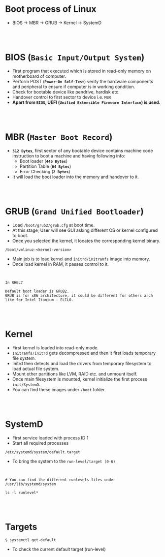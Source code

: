 # Boot process of Linux
- BIOS -> MBR -> GRUB -> Kernel -> SystemD

<br>
<br>

# BIOS (`Basic Input/Output System`)
- First program that executed which is stored in read-only memory on motherboard of computer.
- Perform POST (**`Power-On Self-Test`**) verify the hardware components and peripheral to ensure if computer is in working condition.
- Check for bootable device like pendrive, hardisk etc.
- Handover control to first sector to device i.e. `MBR`
- **Apart from `BIOS`, UEFI (`Unified Extensible Firmware Interface`) is used.**

<br>
<br>

# MBR (`Master Boot Record`)
- **`512 Bytes`**, first sector of any bootable device contains machine code instruction to boot a machine and having following info:
  - Boot loader (**`446 Bytes`**)
  - Partition Table (**`64 Bytes`**)
  - Error Checking (**`2 Bytes`**)
- It will load the boot loader into the memory and handover to it.

<br>
<br>

# GRUB (`Grand Unified Bootloader`)
- Load `/boot/grub2/grub.cfg` at boot time.
- At this stage, User will see GUI asking different OS or kernel configured to boot.
- Once you selected the kernel, it locates the corresponding kernel binary.
```
/boot/vmlinuz-<kernel-version>
```
- Main job is to load kernel and `initrd/initramfs` image into memory.
- Once load kernel in RAM, it passes control to it.

<br>

```
In RHEL7

Default boot loader is GRUB2.
GRUB is for x86 architecture, it could be different for others arch like for Intel Itanium - ELILO.
```
<br>
<br>

# Kernel
- First kernel is loaded into read-only mode.
- `Initramfs/initrd` gets decompressed and then it first loads temporary file system.
- Initrd then detects and load the drivers from temporary filesystem to load actual file system.
- Mount other partitions like LVM, RAID etc. and unmount itself.
- Once main filesystem is mounted, kernel initialize the first process `init/SystemD`.
- You can find these images under `/boot` folder.

<br>
<br>

# SystemD 
- First service loaded with process ID 1
- Start all required processes
```
/etc/systemd/system/default.target
```
- To bring the system to the `run-level/target (0-6)`

<br>

```
# You can find the different runlevels files under
/usr/lib/systemd/system

ls -l runlevel*
```

<br>
<br>

# Targets
```
$ systemctl get-default
```
- To check the current default target (run-level)
